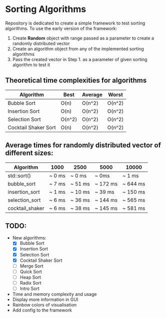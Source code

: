 # Sorting Algorithms
Repository is dedicated to create a simple framework to test sorting algorithms. To use the early version of the framework:

1. Create **Random** object with range passed as a parameter to create a randomly distributed vector
2. Create an algorithm object from any of the implemented sorting algorithms
3. Pass the created vector in Step 1. as a parameter of given sorting algorithm to test it

## Theoretical time complexities for algorithms
| Algorithm   	| Best 	| Average 	| Worst 
|-------------	|------	|---------	|--------
| Bubble Sort 	| O(n) 	| O(n^2)  	| O(n^2)
| Insertion Sort| O(n) 	| O(n^2)  	| O(n^2)
| Selection Sort| O(n^2) 	| O(n^2)  	| O(n^2)
| Cocktail Shaker Sort | O(n) 	| O(n^2)  	| O(n^2)

## Average times for randomly distributed vector of different sizes:
| Algorithm   	  | 1000    | 2500    | 5000      | 10000     |
|-------------	  |------	  |------   |------     |--------   |
| std::sort()	    | ~ 0 ms  |	~ 0 ms  | ~ 0ms     | ~ 1 ms    |
| bubble_sort     | ~ 7 ms  | ~ 51 ms | ~ 172 ms  | ~ 644 ms  |
| insertion_sort  | ~ 1 ms  | ~ 10 ms | ~ 39 ms   | ~ 150 ms  |
| selection_sort  | ~ 6 ms  | ~ 36 ms | ~ 144 ms  | ~ 565 ms  |
| cocktail_shaker | ~ 6 ms  | ~ 38 ms | ~ 145 ms  | ~ 581 ms  |

## TODO:
* New algorithms:
  - [x] Bubble Sort
  - [x] Insertion Sort
  - [x] Selection Sort
  - [x] Cocktail Shaker Sort
  - [ ] Merge Sort
  - [ ] Quick Sort
  - [ ] Heap Sort
  - [ ] Radix Sort
  - [ ] Intro Sort
  
* Time and memory complexity and usage
* Display more information in GUI
* Rainbow colors of visualisation
* Add config to the framework